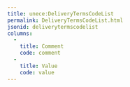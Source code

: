 ```yaml
---
title: unece:DeliveryTermsCodeList
permalink: DeliveryTermsCodeList.html
jsonid: deliverytermscodelist
columns:
  - 
    title: Comment
    code: comment
  - 
    title: Value
    code: value
---
```


